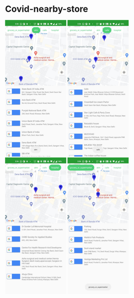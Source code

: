 # Covid-nearby-store

<p float="left">
  <img src="images/nearby atm.jpeg" width="200" />
  <img src="images/nearby cafe.jpeg" width="200" />
  <img src="images/nearby hospitals.jpeg" width="200" />
  <img src="images/nearby super markets.jpeg" width="200" />
</p>


